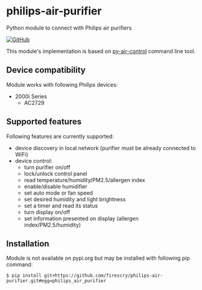 # philips-air-purifier
Python module to connect with Philips air purifiers

[![GitHub](https://img.shields.io/github/license/firescry/philips-air-purifier?color=blue)](LICENSE)

This module's implementation is based on [py-air-control](https://github.com/rgerganov/py-air-control) command line
tool.

## Device compatibility
Module works with following Philips devices:
* 2000i Series
  * AC2729

## Supported features
Following features are currently supported:
* device discovery in local network (purifier must be already connected to WiFi)
* device control:
  * turn purifier on/off
  * lock/unlock control panel
  * read temperature/humidity/PM2.5/allergen index
  * enable/disable humidifier
  * set auto mode or fan speed
  * set desired humidity and light brightness
  * set a timer and read its status
  * turn display on/off
  * set information presented on display (allergen index/PM2.5/humidity)

## Installation
Module is not available on pypi.org but may be installed with following pip command:
```
$ pip install git+https://github.com/firescry/philips-air-purifier.git#egg=philips_air_purifier
```
